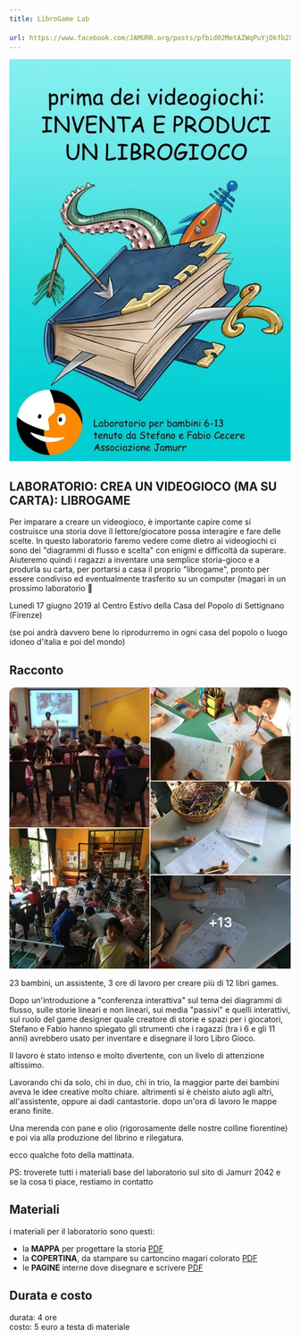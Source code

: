 ```yaml
---
title: LibroGame Lab

url: https://www.facebook.com/JAMURR.org/posts/pfbid02MetAZWqPuYjDkfb2X6o69rKfXpNYbHdrEdUPBtzgDWYC5To12eamezv5HGCGPbgGl
---
```


![](../../assets/img/labs/laboratorio_librogame.webp)

## LABORATORIO: CREA UN VIDEOGIOCO (MA SU CARTA): LIBROGAME
Per imparare a creare un videogioco, è importante capire come si costruisce una storia dove il lettore/giocatore possa interagire e fare delle scelte.
In questo laboratorio faremo vedere come dietro ai videogiochi ci sono dei "diagrammi di flusso e scelta" con enigmi e difficoltà da superare.
Aiuteremo quindi i ragazzi a inventare una semplice storia-gioco e a produrla su carta, per portarsi a casa il proprio "librogame", pronto per essere condiviso ed eventualmente trasferito su un computer (magari in un prossimo laboratorio 🙂

Lunedì 17 giugno 2019 al Centro Estivo della Casa del Popolo di Settignano (Firenze)

(se poi andrà davvero bene lo riprodurremo in ogni casa del popolo o luogo idoneo d'italia e poi del mondo)

## Racconto

![](../../assets/img/labs/laboratorio_librogame_giornata.webp)

23 bambini, un assistente, 3 ore di lavoro per creare più di 12 libri games.

Dopo un'introduzione a "conferenza interattiva" sul tema dei diagrammi di flusso, sulle storie lineari e non lineari, sui media "passivi" e quelli interattivi, sul ruolo del game designer quale creatore di storie e spazi per i giocatori, Stefano e Fabio hanno spiegato gli strumenti che i ragazzi (tra i 6 e gli 11 anni) avrebbero usato per inventare e disegnare il loro Libro Gioco.

Il lavoro è stato intenso e molto divertente, con un livelo di attenzione altissimo.

Lavorando chi da solo, chi in duo, chi in trio, la maggior parte dei bambini aveva le idee creative molto chiare. altrimenti si è cheisto aiuto agli altri, all'assistente, oppure ai dadi cantastorie.
dopo un'ora di lavoro le mappe erano finite.

Una merenda con pane e olio (rigorosamente delle nostre colline fiorentine) e poi via alla produzione del librino e rilegatura.

ecco qualche foto della mattinata.

PS: troverete tutti i materiali base del laboratorio sul sito di Jamurr 2042 e se la cosa ti piace, restiamo in contatto

## Materiali
i materiali per il laboratorio sono questi:
- la **MAPPA** per progettare la storia [PDF](../../assets/files/LibroGameLab/LibroGameLab%20Mappa%20-%20A3.pdf)
- la **COPERTINA**, da stampare su cartoncino magari colorato [PDF](../../assets/files/LibroGameLab/LibroGameLab%20Copertina%20-%20A4%20cartoncino.pdf)
- le **PAGINE** interne dove disegnare e scrivere [PDF](../../assets/files/LibroGameLab/LibroGameLab%20Pagina%20-%20A4.pdf)

## Durata e costo
durata: 4 ore  
costo: 5 euro a testa di materiale
